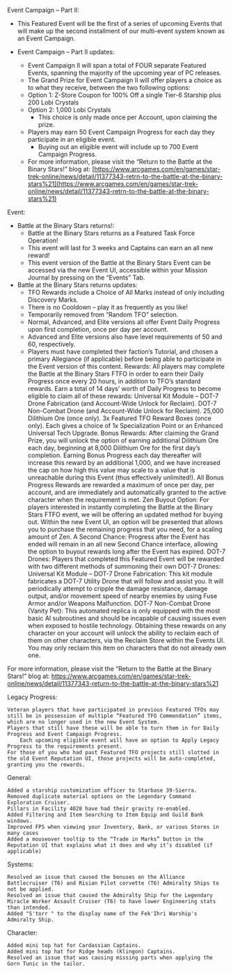Event Campaign – Part II:

   * This Featured Event will be the first of a series of upcoming Events that will make up the second installment of our multi-event system known as an Event Campaign.
    
   * Event Campaign – Part II updates:
        
      *  Event Campaign II will span a total of FOUR separate Featured Events, spanning the majority of the upcoming year of PC releases.
      *  The Grand Prize for Event Campaign II will offer players a choice as to what they receive, between the two following options:
        *  Option 1: Z-Store Coupon for 100% Off a single Tier-6 Starship plus 200 Lobi Crystals
        * Option 2: 1,000 Lobi Crystals
          * This choice is only made once per Account, upon claiming the prize.
      * Players may earn 50 Event Campaign Progress for each day they participate in an eligible event.
        * Buying out an eligible event will include up to 700 Event Campaign Progress.
      * For more information, please visit the “Return to the Battle at the Binary Stars!” blog at: [https://www.arcgames.com/en/games/star-trek-online/news/detail/11377343-retrn-to-the-battle-at-the-binary-stars%21](https://www.arcgames.com/en/games/star-trek-online/news/detail/11377343-retrn-to-the-battle-at-the-binary-stars%21)

 
Event:

  *  Battle at the Binary Stars returns!:
      *  Battle at the Binary Stars returns as a Featured Task Force Operation!
      *  This event will last for 3 weeks and Captains can earn an all new reward!
        *  This event version of the Battle at the Binary Stars Event can be accessed via the new Event UI, accessible within your Mission Journal by pressing on the “Events” Tab.
  *  Battle at the Binary Stars returns updates:
      *  TFO Rewards include a Choice of All Marks instead of only including Discovery Marks.
      *  There is no Cooldown – play it as frequently as you like!
      * Temporarily removed from “Random TFO” selection.
      *  Normal, Advanced, and Elite versions all offer Event Daily Progress upon first completion, once per day per account.
        * Advanced and Elite versions also have level requirements of 50 and 60, respectively.
      * Players must have completed their faction’s Tutorial, and chosen a primary Allegiance (if applicable) before being able to participate in the Event version of this content. 
    Rewards:
        All players may complete the Battle at the Binary Stars FTFO in order to earn their Daily Progress once every 20 hours, in addition to TFO’s standard rewards.
        Earn a total of 14 days’ worth of Daily Progress to become eligible to claim all of these rewards:
            Universal Kit Module – DOT-7 Drone Fabrication (and Account-Wide Unlock for Reclaim).
            DOT-7 Non-Combat Drone (and Account-Wide Unlock for Reclaim).
            25,000 Dilithium Ore (once only).
            3x Featured TFO Reward Boxes (once only).
                Each gives a choice of 1x Specialization Point or an Enhanced Universal Tech Upgrade.
        Bonus Rewards:
            After claiming the Grand Prize, you will unlock the option of earning additional Dilithium Ore each day, beginning at 8,000 Dilithium Ore for the first day’s completion.
            Earning Bonus Progress each day thereafter will increase this reward by an additional 1,000, and we have increased the cap on how high this value may scale to a value that is unreachable during this Event (thus effectively unlimited!).
            All Bonus Progress Rewards are rewarded a maximum of once per day, per account, and are immediately and automatically granted to the active character when the requirement is met.
        Zen Buyout Option:
            For players interested in instantly completing the Battle at the Binary Stars FTFO event, we will be offering an updated method for buying out.
                Within the new Event UI, an option will be presented that allows you to purchase the remaining progress that you need, for a scaling amount of Zen.
        A Second Chance:
            Progress after the Event has ended will remain in an all new Second Chance interface, allowing the option to buyout rewards long after the Event has expired.
    DOT-7 Drones:
        Players that completed this Featured Event will be rewarded with two different methods of summoning their own DOT-7 Drones:
        Universal Kit Module – DOT-7 Drone Fabrication:
            This kit module fabricates a DOT-7 Utility Drone that will follow and assist you.
            It will periodically attempt to cripple the damage resistance, damage output, and/or movement speed of nearby enemies by using Fuse Armor and/or Weapons Malfunction.
        DOT-7 Non-Combat Drone (Vanity Pet):
            This automated replica is only equipped with the most basic AI subroutines and should be incapable of causing issues even when exposed to hostile technology.
            Obtaining these rewards on any character on your account will unlock the ability to reclaim each of them on other characters, via the Reclaim Store within the Events UI.
                You may only reclaim this item on characters that do not already own one.

For more information, please visit the “Return to the Battle at the Binary Stars!” blog at: https://www.arcgames.com/en/games/star-trek-online/news/detail/11377343-return-to-the-battle-at-the-binary-stars%21

 
Legacy Progress:

    Veteran players that have participated in previous Featured TFOs may still be in possession of multiple “Featured TFO Commendation” items, which are no longer used in the new Event System.
    Players that still have these will be able to turn them in for Daily Progress and Event Campaign Progress.
        Each upcoming eligible event will have an option to Apply Legacy Progress to the requirements present.
    For those of you who had past Featured TFO projects still slotted in the old Event Reputation UI, those projects will be auto-completed, granting you the rewards.

 
General:

    Added a starship customization officer to Starbase 39-Sierra.
    Removed duplicate material options on the Legendary Command Exploration Cruiser.
    Pillars in Facility 4028 have had their gravity re-enabled.
    Added Filtering and Item Searching to Item Equip and Guild Bank windows.
    Improved FPS when viewing your Inventory, Bank, or various Stores in many cases
    Added a mouseover tooltip to the “Trade in Marks” button in the Reputation UI that explains what it does and why it’s disabled (if applicable)

 
Systems:

    Resolved an issue that caused the bonuses on the Alliance Battlecruiser (T6) and Risian Pilot corvette (T6) Admiralty Ships to not be applied.
    Resolved an issue that caused the Admiralty Ship for the Legendary Miracle Worker Assault Cruiser (T6) to have lower Engineering stats than intended.
    Added "S'torr " to the display name of the Fek'Ihri Warship's Admiralty Ship.

 
Character:

    Added mini top hat for Cardassian Captains.
    Added mini top hat for Ridge heads (Klingon) Captains.
    Resolved an issue that was causing missing parts when applying the Gorn Tunic in the tailor.
